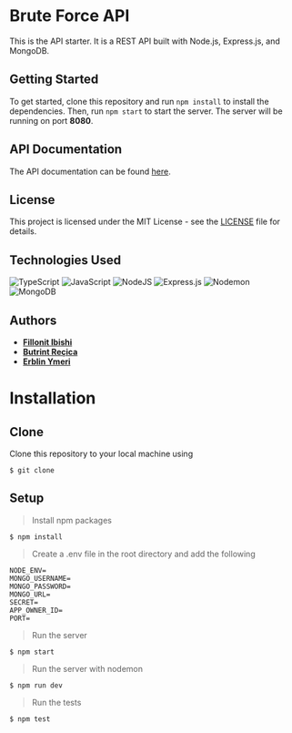 # Brute Force API
This is the API starter. It is a REST API built with Node.js, Express.js, and MongoDB.

## Getting Started
To get started, clone this repository and run `npm install` to install the dependencies. Then, run `npm start` to start the server. The server will be running on port **8080**.

## API Documentation
The API documentation can be found [here](https://documenter.getpostman.com/view/18001727/2s9YsT6onc).

## License
This project is licensed under the MIT License - see the [LICENSE](LICENSE) file for details.

## Technologies Used

![TypeScript](https://img.shields.io/badge/typescript-%23007ACC.svg?style=for-the-badge&logo=typescript&logoColor=white) ![JavaScript](https://img.shields.io/badge/javascript-%23323330.svg?style=for-the-badge&logo=javascript&logoColor=%23F7DF1E) ![NodeJS](https://img.shields.io/badge/node.js-6DA55F?style=for-the-badge&logo=node.js&logoColor=white) ![Express.js](https://img.shields.io/badge/express.js-%23404d59.svg?style=for-the-badge&logo=express&logoColor=%2361DAFB) ![Nodemon](https://img.shields.io/badge/NODEMON-%23323330.svg?style=for-the-badge&logo=nodemon&logoColor=%BBDEAD) ![MongoDB](https://img.shields.io/badge/MongoDB-%234ea94b.svg?style=for-the-badge&logo=mongodb&logoColor=white) 

## Authors
- [**Fillonit Ibishi**](https://github.com/Fillonit)
- [**Butrint Reçica**](https://github.com/butrinntt)
- [**Erblin Ymeri**](https://github.com/YumaSisyphus)

# Installation
## Clone
Clone this repository to your local machine using 
```shell
$ git clone
```
## Setup
> Install npm packages
```shell
$ npm install
```
> Create a .env file in the root directory and add the following
```shell
NODE_ENV=
MONGO_USERNAME=
MONGO_PASSWORD=
MONGO_URL=
SECRET=
APP_OWNER_ID=
PORT=
```

> Run the server
```shell
$ npm start
```
> Run the server with nodemon
```shell
$ npm run dev
```
> Run the tests
```shell
$ npm test
```